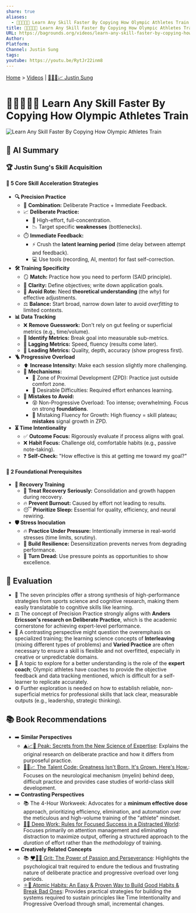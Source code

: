 ```yaml
---
share: true
aliases:
  - 🥇🧑‍🏫🏃💨 Learn Any Skill Faster By Copying How Olympic Athletes Train
title: 🥇🧑‍🏫🏃💨 Learn Any Skill Faster By Copying How Olympic Athletes Train
URL: https://bagrounds.org/videos/learn-any-skill-faster-by-copying-how-olympic-athletes-train
Author:
Platform:
Channel: Justin Sung
tags:
youtube: https://youtu.be/RytJr22inm8
---
```

[Home](../index.md) > [Videos](./index.md) | [🧠👨‍🎓📈 Justin Sung](../people/justin-sung.md)  
# 🥇🧑‍🏫🏃💨 Learn Any Skill Faster By Copying How Olympic Athletes Train  
![Learn Any Skill Faster By Copying How Olympic Athletes Train](https://youtu.be/RytJr22inm8)  
  
## 🤖 AI Summary  
### 🏆 Justin Sung's Skill Acquisition  
#### 🎯 5 Core Skill Acceleration Strategies  
* **🔍 Precision Practice**  
    * 🤝 **Combination:** Deliberate Practice + Immediate Feedback.  
    * 📈 **Deliberate Practice:**  
        * 🥅 High-effort, full-concentration.  
        * 📉 Target specific **weaknesses** (bottlenecks).  
    * ⏱️ **Immediate Feedback:**  
        * ⚡ Crush the **latent learning period** (time delay between attempt and feedback).  
        * 💻 Use tools (recording, AI, mentor) for fast self-correction.  
* **🛠️ Training Specificity**  
    * 🪞 **Match:** Practice how you need to perform (SAID principle).  
    * 📝 **Clarity:** Define objectives; write down application goals.  
    * 🧠 **Avoid Rote:** Need **theoretical understanding** (the *why*) for effective adjustments.  
    * ⚖️ **Balance:** Start broad, narrow down later to avoid *overfitting* to limited contexts.  
* **📊 Data Tracking**  
    * ❌ **Remove Guesswork:** Don't rely on gut feeling or superficial metrics (e.g., time/volume).  
    * 🔑 **Identify Metrics:** Break goal into measurable sub-metrics.  
    * 🐢 **Lagging Metrics:** Speed, fluency (results come later).  
    * 🐇 **Leading Metrics:** Quality, depth, accuracy (show progress first).  
* **🪜 Progressive Overload**  
    * ⬆️ **Increase Intensity:** Make each session slightly more challenging.  
    * 🧪 **Mechanisms:**  
        * 📍 Zone of Proximal Development (ZPD): Practice just outside comfort zone.  
        * 🚧 Desirable Difficulties: Required effort enhances learning.  
    * 🛑 **Mistakes to Avoid:**  
        * 😵 Non-Progressive Overload: Too intense; overwhelming. Focus on strong **foundations**.  
        * 🧱 Mistaking Fluency for Growth: High fluency = skill plateau; **mistakes** signal growth in ZPD.  
* **⏳ Time Intentionality**  
    * ✅ **Outcome Focus:** Rigorously evaluate if process aligns with goal.  
    * ❌ **Habit Focus:** Challenge old, comfortable habits (e.g., passive note-taking).  
    * ❓ **Self-Check:** "How effective is this at getting me toward my goal?"  
  
#### 🧱 2 Foundational Prerequisites  
* **🧘 Recovery Training**  
    * 🛌 **Treat Recovery Seriously:** Consolidation and growth happen during recovery.  
    * 🔥 **Prevent Burnout:** Caused by effort not leading to results.  
    * 😴 **Prioritize Sleep:** Essential for quality, efficiency, and neural rewiring.  
* **🛡️ Stress Inoculation**  
    * 🔥 **Practice Under Pressure:** Intentionally immerse in real-world stresses (time limits, scrutiny).  
    * 🧱 **Build Resilience:** Desensitization prevents nerves from degrading performance.  
    * 🎯 **Turn Dread:** Use pressure points as opportunities to show excellence.  
  
## 🤔 Evaluation  
* 🔬 The seven principles offer a strong synthesis of high-performance strategies from sports science and cognitive research, making them easily translatable to cognitive skills like learning.  
* ⚖️ The concept of Precision Practice strongly aligns with **Anders Ericsson's research on Deliberate Practice**, which is the academic cornerstone for achieving expert-level performance.  
* 🛑 A contrasting perspective might question the overemphasis on specialized training; the learning science concepts of **Interleaving** (mixing different types of problems) and **Varied Practice** are often necessary to ensure a skill is flexible and not overfitted, especially in creative or unpredictable domains.  
* 🤔 A topic to explore for a better understanding is the role of the **expert coach**; Olympic athletes have coaches to provide the objective feedback and data tracking mentioned, which is difficult for a self-learner to replicate accurately.  
* ⚙️ Further exploration is needed on how to establish reliable, non-superficial metrics for professional skills that lack clear, measurable outputs (e.g., leadership, strategic thinking).  
  
## 📚 Book Recommendations  
* ➡️ **Similar Perspectives**  
    * [⛰️📈🥇 Peak: Secrets from the New Science of Expertise](../books/peak.md): Explains the original research on deliberate practice and how it differs from purposeful practice.  
    * [👶🌱📈 The Talent Code: Greatness Isn't Born. It's Grown. Here's How.](../books/the-talent-code.md): Focuses on the neurological mechanism (myelin) behind deep, difficult practice and provides case studies of world-class skill development.  
* ➡️ **Contrasting Perspectives**  
    * 📚 The 4-Hour Workweek: Advocates for a **minimum effective dose** approach, prioritizing efficiency, elimination, and automation over the meticulous and high-volume training of the "athlete" mindset.  
    * [🤿💼 Deep Work: Rules for Focused Success in a Distracted World](../books/deep-work.md): Focuses primarily on attention management and eliminating distraction to maximize output, offering a structured approach to the *duration* of effort rather than the *methodology* of training.  
* ➡️ **Creatively Related Concepts**  
    * 📚 [❤️‍🔥💪 Grit: The Power of Passion and Perseverance](../books/grit-the-power-of-passion-and-perseverance.md): Highlights the psychological trait required to endure the tedious and frustrating nature of deliberate practice and progressive overload over long periods.  
    * [⚛️🔄 Atomic Habits: An Easy & Proven Way to Build Good Habits & Break Bad Ones](../books/atomic-habits.md): Provides practical strategies for building the systems required to sustain principles like Time Intentionality and Progressive Overload through small, incremental changes.